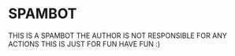 # SPAMBOT

THIS IS A SPAMBOT
 THE AUTHOR IS NOT RESPONSIBLE FOR ANY ACTIONS 
  THIS IS JUST FOR FUN
     HAVE FUN :)
